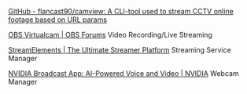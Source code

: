 
[GitHub - flancast90/camview: A CLI-tool used to stream CCTV online footage based on URL params](https://github.com/flancast90/camview)

[OBS Virtualcam | OBS Forums](https://obsproject.com/forum/resources/obs-virtualcam.949/)
Video Recording/Live Streaming

[StreamElements | The Ultimate Streamer Platform](https://streamelements.com/)
Streaming Service Manager

[NVIDIA Broadcast App: AI-Powered Voice and Video | NVIDIA](https://www.nvidia.com/en-us/geforce/broadcasting/broadcast-app/)
Webcam Manager
